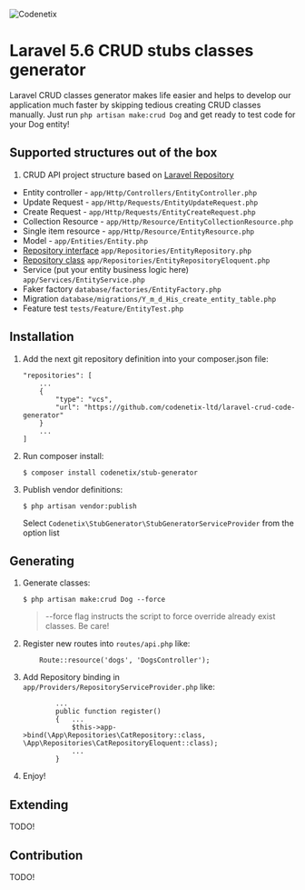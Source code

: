 ![Codenetix](https://www.codenetix.com/img/codenetix-logo-light.svg "Codenetix logo")

# Laravel 5.6 CRUD stubs classes generator

Laravel CRUD classes generator makes life easier and helps to develop our application much faster by skipping tedious creating CRUD classes manually. Just run `php artisan make:crud Dog` and get ready to test code for your Dog entity!

## Supported structures out of the box

1. CRUD API project structure based on [Laravel Repository](https://github.com/andersao/l5-repository)
  * Entity controller - `app/Http/Controllers/EntityController.php`
  * Update Request - `app/Http/Requests/EntityUpdateRequest.php`
  * Create Request - `app/Http/Requests/EntityCreateRequest.php`
  * Collection Resource - `app/Http/Resource/EntityCollectionResource.php`
  * Single item resource - `app/Http/Resource/EntityResource.php`
  * Model - `app/Entities/Entity.php`
  * [Repository interface](https://github.com/andersao/l5-repository) `app/Repositories/EntityRepository.php`
  * [Repository class](https://github.com/andersao/l5-repository) `app/Repositories/EntityRepositoryEloquent.php`
  * Service (put your entity business logic here) `app/Services/EntityService.php`
  * Faker factory `database/factories/EntityFactory.php`
  * Migration `database/migrations/Y_m_d_His_create_entity_table.php`
  * Feature test `tests/Feature/EntityTest.php`

## Installation
1. Add the next git repository definition into your composer.json file:
    ```
    "repositories": [
        ...
        {
            "type": "vcs",
            "url": "https://github.com/codenetix-ltd/laravel-crud-code-generator"
        }
        ...
    ]
    ```
2. Run composer install:
    ```
    $ composer install codenetix/stub-generator
    ```
3. Publish vendor definitions:
    ```
    $ php artisan vendor:publish
    ```
    Select `Codenetix\StubGenerator\StubGeneratorServiceProvider` from the option list

## Generating
1. Generate classes:
    ```
    $ php artisan make:crud Dog --force
    ```
    > --force flag instructs the script to force override already exist classes. Be care!
2. Register new routes into `routes/api.php` like:
    ```
        Route::resource('dogs', 'DogsController');
    ```
3. Add Repository binding in `app/Providers/RepositoryServiceProvider.php` like:
    ```
            ...
            public function register()
            {   ...
                $this->app->bind(\App\Repositories\CatRepository::class, \App\Repositories\CatRepositoryEloquent::class);
                ...
            }
    ```
4. Enjoy!

## Extending

TODO!

## Contribution

TODO!